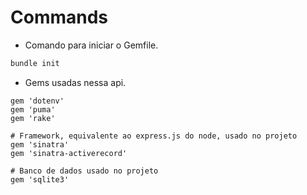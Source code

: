 # Commands

- Comando para iniciar o Gemfile.

```bash
bundle init
```

- Gems usadas nessa api.

```Gemfile
gem 'dotenv'
gem 'puma'
gem 'rake'

# Framework, equivalente ao express.js do node, usado no projeto
gem 'sinatra'
gem 'sinatra-activerecord'

# Banco de dados usado no projeto
gem 'sqlite3'
```

